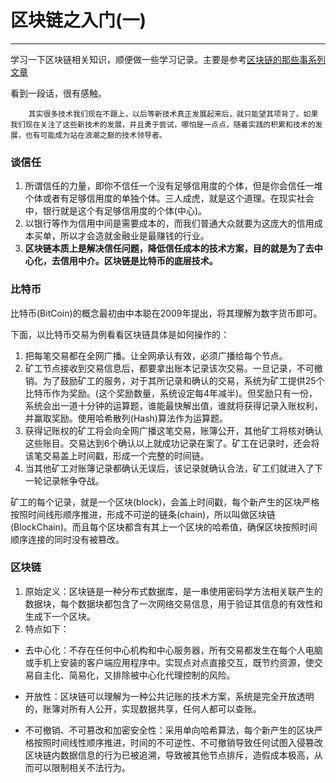 ﻿# 区块链之入门(一)

---

学习一下区块链相关知识，顺便做一些学习记录。主要是参考[区块链的那些事系列文章][1]

看到一段话，很有感触。

        其实很多技术我们现在不跟上，以后等新技术真正发展起来后，就只能望其项背了。如果我们现在关注了这些新技术的发展，并且勇于尝试，哪怕是一点点，随着实践的积累和技术的发展，也有可能成为站在浪潮之巅的技术领导者。
        
### 谈信任
1. 所谓信任的力量，即你不信任一个没有足够信用度的个体，但是你会信任一堆个体或者有足够信用度的单独个体。三人成虎，就是这个道理。在现实社会中，银行就是这个有足够信用度的个体(中心)。
2. 以银行等作为信用中间是需要成本的，而我们普通大众就要为这庞大的信用成本买单，所以才会造就金融业是最赚钱的行业。
3. **区块链本质上是解决信任问题，降低信任成本的技术方案，目的就是为了去中心化，去信用中介。区块链是比特币的底层技术。**

### 比特币
比特币(BitCoin)的概念最初由中本聪在2009年提出，将其理解为数字货币即可。

下面，以比特币交易为例看看区块链具体是如何操作的：
1. 把每笔交易都在全网广播。让全网承认有效，必须广播给每个节点。
2. 矿工节点接收到交易信息后，都要拿出账本记录该次交易。一旦记录，不可撤销。为了鼓励矿工的服务，对于其所记录和确认的交易，系统为矿工提供25个比特币作为奖励。(这个奖励数量，系统设定每4年减半)。但奖励只有一份，系统会出一道十分钟的运算题，谁能最快解出值，谁就将获得记录入账权利，并赢取奖励。使用哈希散列(Hash)算法作为运算题。
3. 获得记账权的矿工将会向全网广播这笔交易，账簿公开，其他矿工将核对确认这些账目。交易达到6个确认以上就成功记录在案了。矿工在记录时，还会将该笔交易盖上时间戳，形成一个完整的时间链。
4. 当其他矿工对账簿记录都确认无误后，该记录就确认合法，矿工们就进入了下一轮记录帐争夺战。


矿工的每个记录，就是一个区块(block)，会盖上时间戳，每个新产生的区块严格按照时间线形顺序推进，形成不可逆的链条(chain)，所以叫做区块链(BlockChain)。而且每个区块都含有其上一个区块的哈希值，确保区块按照时间顺序连接的同时没有被篡改。

### 区块链
1. 原始定义：区块链是一种分布式数据库，是一串使用密码学方法相关联产生的数据块，每个数据块都包含了一次网络交易信息，用于验证其信息的有效性和生成下一个区块。
2. 特点如下：
* 去中心化：不存在任何中心机构和中心服务器，所有交易都发生在每个人电脑或手机上安装的客户端应用程序中。实现点对点直接交互，既节约资源，使交易自主化、简易化，又排除被中心化代理控制的风险。
* 开放性：区块链可以理解为一种公共记账的技术方案，系统是完全开放透明的，账簿对所有人公开，实现数据共享，任何人都可以查账。
* 不可撤销、不可篡改和加密安全性：采用单向哈希算法，每个新产生的区块严格按照时间线性顺序推进，时间的不可逆性、不可撤销导致任何试图入侵篡改区块链内数据信息的行为已被追溯，导致被其他节点排斥，造假成本极高，从而可以限制相关不法行为。
        
        
        
        
        
        
        
        
        
        
  [1]: https://yq.aliyun.com/articles/65264?utm_campaign=wenzhang&utm_medium=article&utm_source=QQ-qun&utm_content=m_8025